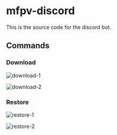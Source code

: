 # mfpv-discord

This is the source code for the discord bot.

## Commands

### Download

![download-1](/Users/taylor/Documents/hobby/minecraft/mfpv-discord/readme.assets/download-1.png)

![download-2](/Users/taylor/Documents/hobby/minecraft/mfpv-discord/readme.assets/download-2.png)

### Restore

![restore-1](/Users/taylor/Documents/hobby/minecraft/mfpv-discord/readme.assets/restore-1.png)

![restore-2](/Users/taylor/Documents/hobby/minecraft/mfpv-discord/readme.assets/restore-2-0775871.png)
